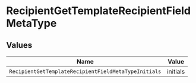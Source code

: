 # RecipientGetTemplateRecipientFieldMetaType


## Values

| Name                                                 | Value                                                |
| ---------------------------------------------------- | ---------------------------------------------------- |
| `RecipientGetTemplateRecipientFieldMetaTypeInitials` | initials                                             |